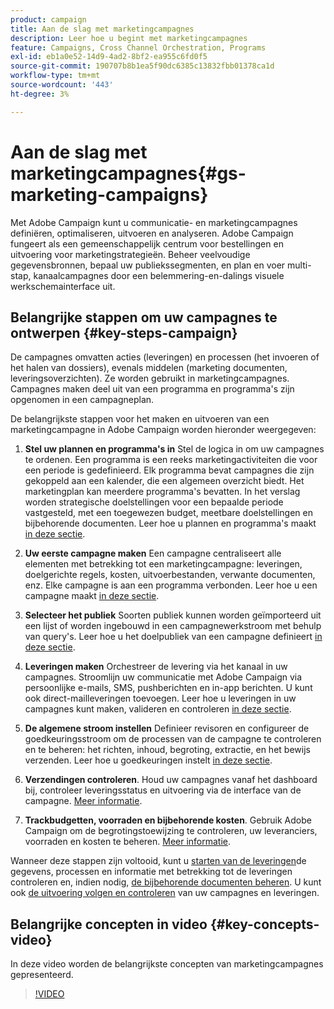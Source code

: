 ```yaml
---
product: campaign
title: Aan de slag met marketingcampagnes
description: Leer hoe u begint met marketingcampagnes
feature: Campaigns, Cross Channel Orchestration, Programs
exl-id: eb1a0e52-14d9-4ad2-8bf2-ea955c6fd0f5
source-git-commit: 190707b8b1ea5f90dc6385c13832fbb01378ca1d
workflow-type: tm+mt
source-wordcount: '443'
ht-degree: 3%

---
```


# Aan de slag met marketingcampagnes{#gs-marketing-campaigns}

Met Adobe Campaign kunt u communicatie- en marketingcampagnes definiëren, optimaliseren, uitvoeren en analyseren. Adobe Campaign fungeert als een gemeenschappelijk centrum voor bestellingen en uitvoering voor marketingstrategieën. Beheer veelvoudige gegevensbronnen, bepaal uw publiekssegmenten, en plan en voer multi-stap, kanaalcampagnes door een belemmering-en-dalings visuele werkschemainterface uit.


<!--In addition, the **Marketing Resource Management (MRM)** module lets you control marketing actions in a collaborative mode by providing complete management and real-time tracking of the tasks, budgets and marketing resources involved. The Marketing Resource Management lets you optimize and regulate the management of internal and external processes, resources and marketing campaigns, as well as third party relations (agencies, printers, etc.). For more on this, refer to [this section](about-marketing-resource-management.md).

>[!NOTE]
>
>Capabilities related to population targeting, message personalization and message delivery on the various channels are detailed in [this section](../../delivery/using/steps-about-delivery-creation-steps.md).-->


## Belangrijke stappen om uw campagnes te ontwerpen {#key-steps-campaign}

De campagnes omvatten acties (leveringen) en processen (het invoeren of het halen van dossiers), evenals middelen (marketing documenten, leveringsoverzichten). Ze worden gebruikt in marketingcampagnes. Campagnes maken deel uit van een programma en programma&#39;s zijn opgenomen in een campagneplan.

De belangrijkste stappen voor het maken en uitvoeren van een marketingcampagne in Adobe Campaign worden hieronder weergegeven:

1. **Stel uw plannen en programma&#39;s in** Stel de logica in om uw campagnes te ordenen. Een programma is een reeks marketingactiviteiten die voor een periode is gedefinieerd. Elk programma bevat campagnes die zijn gekoppeld aan een kalender, die een algemeen overzicht biedt. Het marketingplan kan meerdere programma&#39;s bevatten. In het verslag worden strategische doelstellingen voor een bepaalde periode vastgesteld, met een toegewezen budget, meetbare doelstellingen en bijbehorende documenten. Leer hoe u plannen en programma&#39;s maakt [in deze sectie](marketing-campaign-create.md#create-plan-and-program).

1. **Uw eerste campagne maken**
Een campagne centraliseert alle elementen met betrekking tot een marketingcampagne: leveringen, doelgerichte regels, kosten, uitvoerbestanden, verwante documenten, enz. Elke campagne is aan een programma verbonden. Leer hoe u een campagne maakt [in deze sectie](marketing-campaign-create.md#create-a-campaign).

1. **Selecteer het publiek**
Soorten publiek kunnen worden geïmporteerd uit een lijst of worden ingebouwd in een campagnewerkstroom met behulp van query&#39;s. Leer hoe u het doelpubliek van een campagne definieert [in deze sectie](marketing-campaign-target.md#select-the-target-population).

1. **Leveringen maken**
Orchestreer de levering via het kanaal in uw campagnes. Stroomlijn uw communicatie met Adobe Campaign via persoonlijke e-mails, SMS, pushberichten en in-app berichten. U kunt ook direct-mailleveringen toevoegen. Leer hoe u leveringen in uw campagnes kunt maken, valideren en controleren [in deze sectie](marketing-campaign-deliveries.md).

1. **De algemene stroom instellen**
Definieer revisoren en configureer de goedkeuringsstroom om de processen van de campagne te controleren en te beheren: het richten, inhoud, begroting, extractie, en het bewijs verzenden. Leer hoe u goedkeuringen instelt [in deze sectie](marketing-campaign-approval.md).

1. **Verzendingen controleren**.
Houd uw campagnes vanaf het dashboard bij, controleer leveringsstatus en uitvoering via de interface van de campagne. [Meer informatie](marketing-campaign-monitoring.md).

1. **Trackbudgetten, voorraden en bijbehorende kosten**.
Gebruik Adobe Campaign om de begrotingstoewijzing te controleren, uw leveranciers, voorraden en kosten te beheren. [Meer informatie](providers--stocks-and-budgets.md#create-service-providers-and-their-cost-structures).

Wanneer deze stappen zijn voltooid, kunt u [starten van de leveringen](marketing-campaign-deliveries.md#start-a-delivery)de gegevens, processen en informatie met betrekking tot de leveringen controleren en, indien nodig, [de bijbehorende documenten beheren](marketing-campaign-deliveries.md#manage-associated-documents). U kunt ook [de uitvoering volgen en controleren](marketing-campaign-monitoring.md) van uw campagnes en leveringen.


## Belangrijke concepten in video {#key-concepts-video}

In deze video worden de belangrijkste concepten van marketingcampagnes gepresenteerd.

>[!VIDEO](https://video.tv.adobe.com/v/35131?quality=12)
